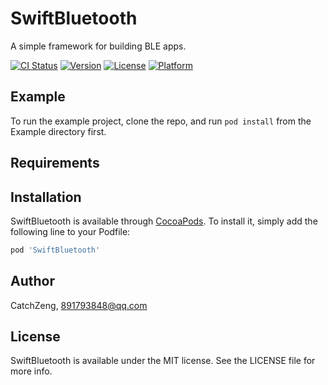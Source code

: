 # SwiftBluetooth
A simple framework for building BLE apps.

[![CI Status](http://img.shields.io/travis/CatchZeng/SwiftBluetooth.svg?style=flat)](https://travis-ci.org/CatchZeng/SwiftBluetooth)
[![Version](https://img.shields.io/cocoapods/v/SwiftBluetooth.svg?style=flat)](http://cocoapods.org/pods/SwiftBluetooth)
[![License](https://img.shields.io/cocoapods/l/SwiftBluetooth.svg?style=flat)](http://cocoapods.org/pods/SwiftBluetooth)
[![Platform](https://img.shields.io/cocoapods/p/SwiftBluetooth.svg?style=flat)](http://cocoapods.org/pods/SwiftBluetooth)

## Example

To run the example project, clone the repo, and run `pod install` from the Example directory first.

## Requirements

## Installation

SwiftBluetooth is available through [CocoaPods](http://cocoapods.org). To install
it, simply add the following line to your Podfile:

```ruby
pod 'SwiftBluetooth'
```

## Author

CatchZeng, 891793848@qq.com

## License

SwiftBluetooth is available under the MIT license. See the LICENSE file for more info.
